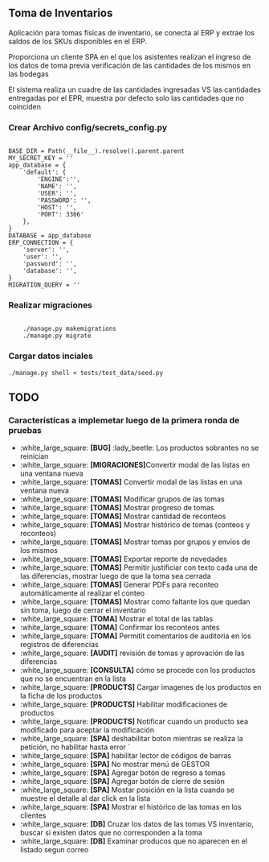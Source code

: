 ## Toma de Inventarios
Aplicación para tomas físicas de inventario, se conecta al ERP y extrae los saldos de los SKUs disponibles en el ERP.

Proporciona un cliente SPA en el que los asistentes realizan el ingreso de los datos de toma previa verificación de las cantidades de los mismos en las bodegas

El sistema realiza un cuadre de las cantidades ingresadas VS las cantidades entregadas por el EPR, muestra por defecto solo las cantidades que no coinciden

### Crear Archivo config/secrets_config.py
<code>
BASE_DIR = Path(__file__).resolve().parent.parent
MY_SECRET_KEY = ''
app_database = {
    'default': {
        'ENGINE':'',
        'NAME': '',
        'USER': '',
        'PASSWORD': '',
        'HOST': '',
        'PORT': 3306'
    },
}
DATABASE = app_database
ERP_CONNECTION = {
    'server': '',
    'user': '',
    'password': '',
    'database': '',
}
MIGRATION_QUERY = ''
</code>

### Realizar migraciones
<code>
	./manage.py makemigrations
	./manage.py migrate
</code>

### Cargar datos inciales

<code>./manage.py shell < tests/test_data/seed.py</code>

## TODO

### Características a implemetar luego de la primera ronda de pruebas

<ul>
 <li>:white_large_square: <strong>[BUG]</strong> :lady_beetle: Los productos sobrantes no se reinician</li>
 <li>:white_large_square: <strong>[MIGRACIONES]</strong>Convertir modal de las listas en una ventana nueva</li>
 <li>:white_large_square: <strong>[TOMAS]</strong> Convertir modal de las listas en una ventana nueva</li>
 <li>:white_large_square: <strong>[TOMAS]</strong> Modificar grupos de las tomas</li>
 <li>:white_large_square: <strong>[TOMAS]</strong> Mostrar progreso de tomas</li>
 <li>:white_large_square: <strong>[TOMAS]</strong> Mostrar cantidad de reconteos</li>
 <li>:white_large_square: <strong>[TOMAS]</strong> Mostrar histórico de tomas (conteos y reconteos)</li>
 <li>:white_large_square: <strong>[TOMAS]</strong> Mostrar tomas por grupos y envíos de los mismos</li>
 <li>:white_large_square: <strong>[TOMAS]</strong> Exportar reporte de novedades</li>
 <li>:white_large_square: <strong>[TOMAS]</strong> Permitir justificiar con texto cada una de las diferencias, mostrar luego de que la toma sea cerrada</li>
 <li>:white_large_square: <strong>[TOMAS]</strong> Generar PDFs para reconteo automáticamente al realizar el conteo</li>
 <li>:white_large_square: <strong>[TOMAS]</strong> Mostrar como faltante los que quedan sin toma, luego de cerrar el inventario</li>
 <li>:white_large_square: <strong>[TOMA]</strong> Mostrar el total de las tablas</li>
 <li>:white_large_square: <strong>[TOMA]</strong> Confirmar los reconteos antes</li>
 <li>:white_large_square: <strong>[TOMA]</strong> Permitit comentarios de auditoria en los registros de diferencias</li>
 <li>:white_large_square: <strong>[AUDIT]</strong> revisión de tomas y aprovación de las diferencias</li>
 <li>:white_large_square: <strong>[CONSULTA]</strong> cómo se procede con los productos que no se encuentran en la lista</li>
 <li>:white_large_square: <strong>[PRODUCTS]</strong> Cargar imagenes de los productos en la ficha de los productos</li>
 <li>:white_large_square: <strong>[PRODUCTS]</strong> Habilitar modificaciones de productos</li>
 <li>:white_large_square: <strong>[PRODUCTS]</strong> Notificar cuando un producto sea modificado para aceptar la modificación</li>
 <li>:white_large_square: <strong>[SPA]</strong> deshabilitar boton mientras se realiza la petición, no habilitar hasta error `</li>
 <li>:white_large_square: <strong>[SPA]</strong> habilitar lector de códigos de barras</li>
 <li>:white_large_square: <strong>[SPA]</strong> No mostrar menú de GESTOR</li>
 <li>:white_large_square: <strong>[SPA]</strong> Agregar botón de regreso a tomas</li>
 <li>:white_large_square: <strong>[SPA]</strong> Agregar botón de cierre de sesión</li>
 <li>:white_large_square: <strong>[SPA]</strong> Mostar posición en la lista cuando se muestre el detalle al dar click en la lista</li>
 <li>:white_large_square: <strong>[SPA]</strong> Mostrar el histórico de las tomas en los clientes</li>
 <li>:white_large_square: <strong>[DB]</strong> Cruzar los datos de las tomas VS inventario, buscar si existen datos que no corresponden a la toma</li>
 <li>:white_large_square: <strong>[DB]</strong> Examinar producos que no aparecen en el listado segun correo</li>
</ul>